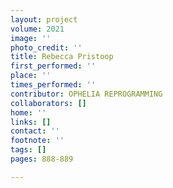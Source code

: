 ```yaml
---
layout: project
volume: 2021
image: ''
photo_credit: ''
title: Rebecca Pristoop
first_performed: ''
place: ''
times_performed: ''
contributor: OPHELIA REPROGRAMMING
collaborators: []
home: ''
links: []
contact: ''
footnote: ''
tags: []
pages: 888-889

---
```




